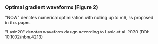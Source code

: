 ### Optimal gradient waveforms (Figure 2)

"NOW" denotes numerical optimization with nulling up to m6, as proposed in this paper.

"Lasic20" denotes waveform design according to Lasic et al. 2020 (DOI: 10.1002/nbm.4213).